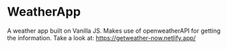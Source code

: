 # WeatherApp
A weather app built on Vanilla JS. Makes use of openweatherAPI for getting the information.
Take a look at: https://getweather-now.netlify.app/
